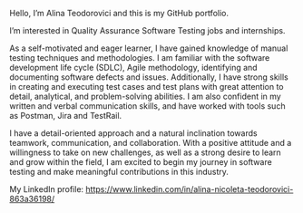 Hello, I’m Alina Teodorovici and this is my GitHub portfolio.

I’m interested in Quality Assurance Software Testing jobs and internships.

As a self-motivated and eager learner, I have gained knowledge of manual testing techniques and methodologies. I am familiar with the software development life cycle (SDLC), Agile methodology, identifying and documenting software defects and issues. Additionally, I have strong skills in creating and executing test cases and test plans with great attention to detail, analytical, and problem-solving abilities. I am also confident in my written and verbal communication skills, and have worked with tools such as Postman, Jira and TestRail.

I have a detail-oriented approach and a natural inclination towards teamwork, communication, and collaboration. With a positive attitude and a willingness to take on new challenges, as well as a strong desire to learn and grow within the field, I am excited to begin my journey in software testing and make meaningful contributions in this industry.

My LinkedIn profile: https://www.linkedin.com/in/alina-nicoleta-teodorovici-863a36198/

